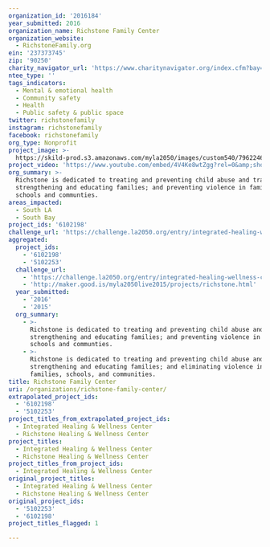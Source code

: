 ```yaml
---
organization_id: '2016184'
year_submitted: 2016
organization_name: Richstone Family Center
organization_website:
  - RichstoneFamily.org
ein: '237373745'
zip: '90250'
charity_navigator_url: 'https://www.charitynavigator.org/index.cfm?bay=search.profile&ein=237373745'
ntee_type: ''
tags_indicators:
  - Mental & emotional health
  - Community safety
  - Health
  - Public safety & public space
twitter: richstonefamily
instagram: richstonefamily
facebook: richstonefamily
org_type: Nonprofit
project_image: >-
  https://skild-prod.s3.amazonaws.com/myla2050/images/custom540/7962246194741-team91.JPG
project_video: 'https://www.youtube.com/embed/4V4Ke8wtZgg?rel=0&amp;showinfo=0'
org_summary: >-
  Richstone is dedicated to treating and preventing child abuse and trauma;
  strengthening and educating families; and preventing violence in families,
  schools and communties.
areas_impacted:
  - South LA
  - South Bay
project_ids: '6102198'
challenge_url: 'https://challenge.la2050.org/entry/integrated-healing-wellness-center'
aggregated:
  project_ids:
    - '6102198'
    - '5102253'
  challenge_url:
    - 'https://challenge.la2050.org/entry/integrated-healing-wellness-center'
    - 'http://maker.good.is/myla2050live2015/projects/richstone.html'
  year_submitted:
    - '2016'
    - '2015'
  org_summary:
    - >-
      Richstone is dedicated to treating and preventing child abuse and trauma;
      strengthening and educating families; and preventing violence in families,
      schools and communties.
    - >-
      Richstone is dedicated to treating and preventing child abuse and trauma;
      strengthening and educating families; and eliminating violence in
      families, schools, and communities.
title: Richstone Family Center
uri: /organizations/richstone-family-center/
extrapolated_project_ids:
  - '6102198'
  - '5102253'
project_titles_from_extrapolated_project_ids:
  - Integrated Healing & Wellness Center
  - Richstone Healing & Wellness Center
project_titles:
  - Integrated Healing & Wellness Center
  - Richstone Healing & Wellness Center
project_titles_from_project_ids:
  - Integrated Healing & Wellness Center
original_project_titles:
  - Integrated Healing & Wellness Center
  - Richstone Healing & Wellness Center
original_project_ids:
  - '5102253'
  - '6102198'
project_titles_flagged: 1

---
```

